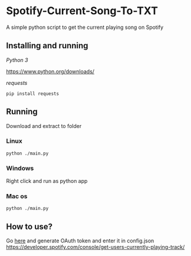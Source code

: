 # Spotify-Current-Song-To-TXT 

A simple python script to get the current playing song on Spotify

## Installing and running

*Python 3*

https://www.python.org/downloads/

*requests*
```
pip install requests
```

## Running

Download and extract to folder
### Linux
```
python ./main.py
```
### Windows
Right click and run as python app

### Mac os
```
python ./main.py
```

## How to use?
Go [here](https://developer.spotify.com/console/get-users-currently-playing-track/) and generate OAuth token and enter it in config.json
https://developer.spotify.com/console/get-users-currently-playing-track/
